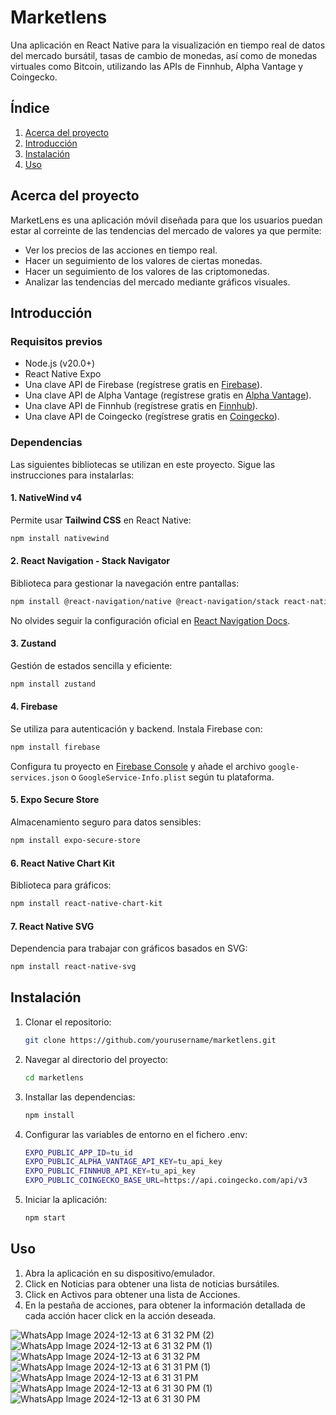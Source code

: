 # Marketlens

Una aplicación en React Native para la visualización en tiempo real de datos del mercado bursátil, tasas de cambio de monedas, así como de monedas virtuales como Bitcoin, utilizando las APIs de Finnhub, Alpha Vantage y Coingecko.

## Índice
1. [Acerca del proyecto](#cerca-del-proyecto)
2. [Introducción](#introducción)
3. [Instalación](#instalación)
4. [Uso](#uso)

## Acerca del proyecto
MarketLens es una aplicación móvil diseñada para que los usuarios puedan estar al correinte de las tendencias del mercado de valores ya que permite:
- Ver los precios de las acciones en tiempo real.
- Hacer un seguimiento de los valores de ciertas monedas.
- Hacer un seguimiento de los valores de las criptomonedas.
- Analizar las tendencias del mercado mediante gráficos visuales.

## Introducción
### Requisitos previos
- Node.js (v20.0+)
- React Native Expo
- Una clave API de Firebase (regístrese gratis en [Firebase](https://firebase.google.com/)).
- Una clave API de Alpha Vantage (regístrese gratis en [Alpha Vantage](https://alphavantage.co)).
- Una clave API de Finnhub (regístrese gratis en [Finnhub](https://finnhub.io)).
- Una clave API de Coingecko (regístrese gratis en [Coingecko](https://api.coingecko.com)).
  
### Dependencias
Las siguientes bibliotecas se utilizan en este proyecto. Sigue las instrucciones para instalarlas:

#### 1. **NativeWind v4**
Permite usar **Tailwind CSS** en React Native:
```bash
npm install nativewind
```

#### 2. **React Navigation - Stack Navigator**
Biblioteca para gestionar la navegación entre pantallas:
```bash
npm install @react-navigation/native @react-navigation/stack react-native-screens react-native-safe-area-context react-native-gesture-handler react-native-reanimated
```
No olvides seguir la configuración oficial en [React Navigation Docs](https://reactnavigation.org/docs/getting-started).

#### 3. **Zustand**
Gestión de estados sencilla y eficiente:
```bash
npm install zustand
```

#### 4. **Firebase**
Se utiliza para autenticación y backend. Instala Firebase con:
```bash
npm install firebase
```
Configura tu proyecto en [Firebase Console](https://console.firebase.google.com/) y añade el archivo `google-services.json` o `GoogleService-Info.plist` según tu plataforma.

#### 5. **Expo Secure Store**
Almacenamiento seguro para datos sensibles:
```bash
npm install expo-secure-store
```

#### 6. **React Native Chart Kit**
Biblioteca para gráficos:
```bash
npm install react-native-chart-kit
```

#### 7. **React Native SVG**
Dependencia para trabajar con gráficos basados en SVG:
```bash
npm install react-native-svg
```

## Instalación
1. Clonar el repositorio:
   ```bash
   git clone https://github.com/yourusername/marketlens.git
   ```
2. Navegar al directorio del proyecto:
   ```bash
   cd marketlens
   ```
3. Installar las dependencias:
   ```bash
   npm install
   ```

4. Configurar las variables de entorno en el fichero .env:
   ```bash
   EXPO_PUBLIC_APP_ID=tu_id
   EXPO_PUBLIC_ALPHA_VANTAGE_API_KEY=tu_api_key
   EXPO_PUBLIC_FINNHUB_API_KEY=tu_api_key
   EXPO_PUBLIC_COINGECKO_BASE_URL=https://api.coingecko.com/api/v3
   ```
5. Iniciar la aplicación:
   ```bash
   npm start
   ```

## Uso
1. Abra la aplicación en su dispositivo/emulador.
2. Click en Noticias para obtener una lista de noticias bursátiles.
3. Click en Activos para obtener una lista de Acciones.
4. En la pestaña de acciones, para obtener la información detallada de cada acción hacer click en la acción deseada.

![WhatsApp Image 2024-12-13 at 6 31 32 PM (2)](https://github.com/user-attachments/assets/e9a66a94-48f2-45bb-97eb-10d072480f8e)
![WhatsApp Image 2024-12-13 at 6 31 32 PM (1)](https://github.com/user-attachments/assets/fdaa2419-be4f-43ec-9653-67887622b7d4)
![WhatsApp Image 2024-12-13 at 6 31 32 PM](https://github.com/user-attachments/assets/66d68811-b08b-4ff5-b02b-2887016ddb74)
![WhatsApp Image 2024-12-13 at 6 31 31 PM (1)](https://github.com/user-attachments/assets/579717d1-eb54-4e97-84f5-23bfa4163b0b)
![WhatsApp Image 2024-12-13 at 6 31 31 PM](https://github.com/user-attachments/assets/6a84b8ec-b0a7-4c54-a990-a24e82b42ce0)
![WhatsApp Image 2024-12-13 at 6 31 30 PM (1)](https://github.com/user-attachments/assets/9bff1ee9-8024-4aea-96dd-fb76e912101b)
![WhatsApp Image 2024-12-13 at 6 31 30 PM](https://github.com/user-attachments/assets/eb58d0c2-0985-4187-b03b-c87a9c3616be)














